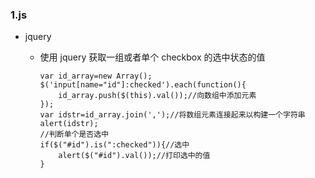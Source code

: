 ### 1.js

* jquery

  * 使用 jquery 获取一组或者单个 checkbox 的选中状态的值
  
    ```
    var id_array=new Array();  
    $('input[name="id"]:checked').each(function(){  
        id_array.push($(this).val());//向数组中添加元素  
    });  
    var idstr=id_array.join(',');//将数组元素连接起来以构建一个字符串  
    alert(idstr);  
    //判断单个是否选中
    if($("#id").is(":checked")){//选中  
        alert($("#id").val());//打印选中的值  
    } 
    ```
  
    